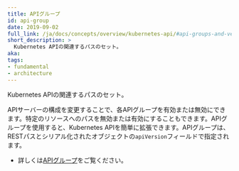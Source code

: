```yaml
---
title: APIグループ
id: api-group
date: 2019-09-02
full_link: /ja/docs/concepts/overview/kubernetes-api/#api-groups-and-versioning
short_description: >
  Kubernetes APIの関連するパスのセット。
aka:
tags:
- fundamental
- architecture
---
```

Kubernetes APIの関連するパスのセット。
<!--more-->
APIサーバーの構成を変更することで、各APIグループを有効または無効にできます。特定のリソースへのパスを無効または有効にすることもできます。APIグループを使用すると、Kubernetes APIを簡単に拡張できます。APIグループは、RESTパスとシリアル化されたオブジェクトの`apiVersion`フィールドで指定されます。

* 詳しくは[APIグループ](/ja/docs/concepts/overview/kubernetes-api/#api-groups-and-versioning)をご覧ください。